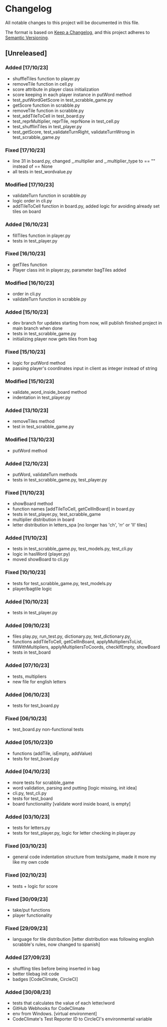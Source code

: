 # Changelog

All notable changes to this project will be documented in this file.

The format is based on [Keep a Changelog](https://keepachangelog.com/en/1.0.0/),
and this project adheres to [Semantic Versioning](https://semver.org/spec/v2.0.0.html).

## [Unreleased]
### Added [17/10/23]
- shuffleTiles function to player.py
- removeTile function in cell.py
- score attribute in player class initialization
- score keeping in each player instance in putWord method
- test_putWordGetScore in test_scrabble_game.py
- getScore function in scrabble.py
- removeTile function in scrabble.py
- test_addTileToCell in test_board.py
- test_reprMultiplier, reprTile, reprNone in test_cell.py
- test_shufflinTiles in test_player.py
- test_getScore, test_validateTurnRight, validateTurnWrong in test_scrabble_game.py
### Fixed [17/10/23]
- line 31 in board.py, changed _.multiplier and _.multiplier_type to == "" instead of == None
- all tests in test_wordvalue.py
### Modified [17/10/23]
- validateTurn function in scrabble.py
- logic order in cli.py
- addTileToCell function in board.py, added logic for avoiding already set tiles on board
### Added [16/10/23]
- fillTiles function in player.py
- tests in test_player.py
### Fixed [16/10/23]
- getTiles function
- Player class init in player.py, parameter bagTiles added
### Modified [16/10/23]
- order in cli.py 
- validateTurn function in scrabble.py
### Added [15/10/23]
- dev branch for updates starting from now, will publish finished project in main branch when done
- tests in test_scrabble_game.py
- initializing player now gets tiles from bag
### Fixed [15/10/23]
- logic for putWord method
- passing player's coordinates input in client as integer instead of string 
### Modified [15/10/23]
- validate_word_inside_board method
- indentation in test_player.py 
### Added [13/10/23]
- removeTiles method
- test in test_scrabble_game.py
### Modified [13/10/23]
- putWord method
### Added [12/10/23]
- putWord, validateTurn methods
- tests in test_scrabble_game.py, test_player.py
### Fixed [11/10/23]
- showBoard method
- function names [addTileToCell, getCellInBoard] in board.py
- tests in test_player.py, test_scrabble_game
- multiplier distribution in board
- letter distribution in letters_spa [no longer has 'ch', 'rr' or 'll' tiles]
### Added [11/10/23]
- tests in test_scrabble_game.py, test_models.py, test_cli.py
- logic in hasWord (player.py)
- moved showBoard to cli.py
### Fixed [10/10/23]
- tests for test_scrabble_game.py, test_models.py
- player/bagtile logic
### Added [10/10/23]
- tests in test_player.py
### Added [09/10/23]
- files play.py, run_test.py, dictionary.py, test_dictionary.py, 
- functions addTileToCell, getCellInBoard, applyMultipliersToList, fillWithMultipliers, applyMultipliersToCoords, checkIfEmpty, showBoard
- tests in test_board
### Added [07/10/23]
- tests, multipliers
- new file for english letters
### Added [06/10/23]
- tests for test_board.py
### Fixed [06/10/23]
- test_board.py non-functional tests
### Added [05/10/23]0
- functions (addTile, isEmpty, addValue)
- tests for test_board.py
### Added [04/10/23] 
- more tests for scrabble_game
- word validation, parsing and putting [logic missing, init idea]
- cli.py, test_cli.py
- tests for test_board
- board functionality [validate word inside board, is empty]
### Added [03/10/23]
- tests for letters.py
- tests for test_player.py, logic for letter checking in player.py
### Fixed [03/10/23]
- general code indentation structure from tests/game, made it more my like my own code
### Fixed [02/10/23]
- tests + logic for score
### Fixed [30/09/23]
- take/put functions
- player functionality
### Fixed [29/09/23]
- language for tile distribution [letter distribution was following english scrabble's rules, now changed to spanish]
### Added [27/09/23]
- shuffling tiles before being inserted in bag
- better tilebag init code
- badges [CodeClimate, CircleCI]
### Added [30/08/23]
- tests that calculates the value of each letter/word
- GitHub Webhooks for CodeClimate
- env from Windows. [virtual environment]
- CodeClimate's Test Reporter ID to CircleCI's environmental variable 